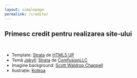 ```yaml
---
layout: simplepage
permalink: /credite/
---
```

<h2>Primesc credit pentru realizarea site-ului</h2><br>
<ul>
    <li>Template: <a href="https://html5up.net/strata">Strata</a> de <a href="http://html5up.net">HTML5 UP</a></li>
	<li>Temă <a href="https://jekyllrb.com/">Jekyll</a>: <a href="https://github.com/old-jekyll-templates/Strata-Jekyll-Theme">Strata</a> de <a href="http://comfusionllc.com">ComfusionLLC</a></li>
	<li>Imagine background: <a href="https://unsplash.com/@coolfoods">Scott Waldrop Chappell</a></li>
	<li>Ilustrație: <a href="https://www.freepik.com/kotkoa">Kotkoa</a></li>
</ul>